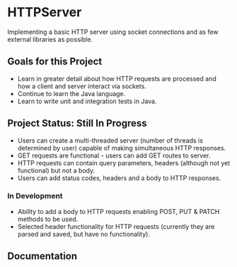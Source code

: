 # HTTPServer
Implementing a basic HTTP server using socket connections and as few external libraries as possible.

## Goals for this Project
- Learn in greater detail about how HTTP requests are processed and how a client and server interact via sockets.
- Continue to learn the Java language.
- Learn to write unit and integration tests in Java.

## Project Status: Still In Progress
- Users can create a multi-threaded server (number of threads is determined by user) capable of making simultaneous HTTP responses.
- GET requests are functional - users can add GET routes to server.
- HTTP requests can contain query parameters, headers (although not yet functional) but not a body.
- Users can add status codes, headers and a body to HTTP responses.

### In Development
- Ability to add a body to HTTP requests enabling POST, PUT & PATCH methods to be used.
- Selected header functionality for HTTP requests (currently they are parsed and saved, but have no functionality).

## Documentation
